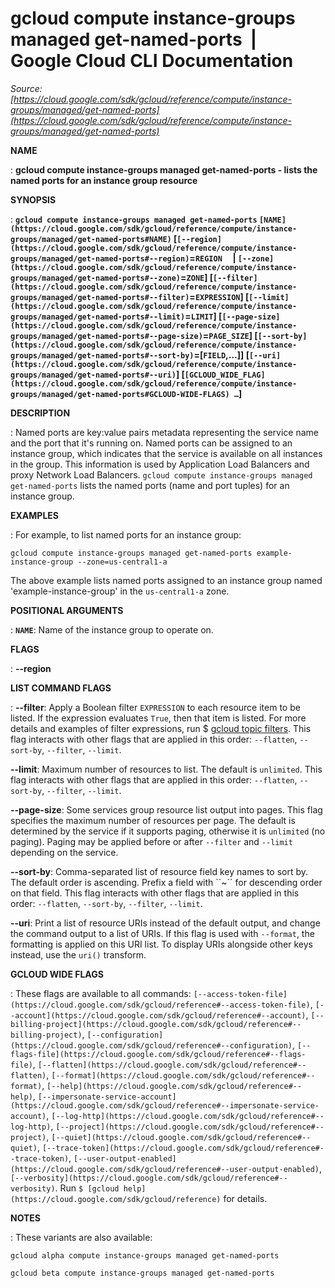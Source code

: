# gcloud compute instance-groups managed get-named-ports  |  Google Cloud CLI Documentation

*Source: [https://cloud.google.com/sdk/gcloud/reference/compute/instance-groups/managed/get-named-ports](https://cloud.google.com/sdk/gcloud/reference/compute/instance-groups/managed/get-named-ports)*

**NAME**

: **gcloud compute instance-groups managed get-named-ports - lists the named ports for an instance group resource**

**SYNOPSIS**

: **`gcloud compute instance-groups managed get-named-ports` `[NAME](https://cloud.google.com/sdk/gcloud/reference/compute/instance-groups/managed/get-named-ports#NAME)` [`[--region](https://cloud.google.com/sdk/gcloud/reference/compute/instance-groups/managed/get-named-ports#--region)`=`REGION`     | `[--zone](https://cloud.google.com/sdk/gcloud/reference/compute/instance-groups/managed/get-named-ports#--zone)`=`ZONE`] [`[--filter](https://cloud.google.com/sdk/gcloud/reference/compute/instance-groups/managed/get-named-ports#--filter)`=`EXPRESSION`] [`[--limit](https://cloud.google.com/sdk/gcloud/reference/compute/instance-groups/managed/get-named-ports#--limit)`=`LIMIT`] [`[--page-size](https://cloud.google.com/sdk/gcloud/reference/compute/instance-groups/managed/get-named-ports#--page-size)`=`PAGE_SIZE`] [`[--sort-by](https://cloud.google.com/sdk/gcloud/reference/compute/instance-groups/managed/get-named-ports#--sort-by)`=[`FIELD`,…]] [`[--uri](https://cloud.google.com/sdk/gcloud/reference/compute/instance-groups/managed/get-named-ports#--uri)`] [`[GCLOUD_WIDE_FLAG](https://cloud.google.com/sdk/gcloud/reference/compute/instance-groups/managed/get-named-ports#GCLOUD-WIDE-FLAGS) …`]**

**DESCRIPTION**

: Named ports are key:value pairs metadata representing the service name and the
port that it's running on. Named ports can be assigned to an instance group,
which indicates that the service is available on all instances in the group.
This information is used by Application Load Balancers and proxy Network Load
Balancers.
`gcloud compute instance-groups managed get-named-ports` lists the
named ports (name and port tuples) for an instance group.

**EXAMPLES**

: For example, to list named ports for an instance group:

```
gcloud compute instance-groups managed get-named-ports example-instance-group --zone=us-central1-a
```

The above example lists named ports assigned to an instance group named
'example-instance-group' in the
``us-central1-a`` zone.

**POSITIONAL ARGUMENTS**

: **`NAME`**:
Name of the instance group to operate on.

**FLAGS**

: **--region**

**LIST COMMAND FLAGS**

: **--filter**:
Apply a Boolean filter `EXPRESSION` to each resource item
to be listed. If the expression evaluates `True`, then that item is
listed. For more details and examples of filter expressions, run $ [gcloud topic filters](https://cloud.google.com/sdk/gcloud/reference/topic/filters). This flag
interacts with other flags that are applied in this order:
`--flatten`, `--sort-by`, `--filter`,
`--limit`.

**--limit**:
Maximum number of resources to list. The default is `unlimited`. This
flag interacts with other flags that are applied in this order:
`--flatten`, `--sort-by`, `--filter`,
`--limit`.

**--page-size**:
Some services group resource list output into pages. This flag specifies the
maximum number of resources per page. The default is determined by the service
if it supports paging, otherwise it is `unlimited` (no paging).
Paging may be applied before or after `--filter` and
`--limit` depending on the service.

**--sort-by**:
Comma-separated list of resource field key names to sort by. The default order
is ascending. Prefix a field with ``~´´ for descending order on that
field. This flag interacts with other flags that are applied in this order:
`--flatten`, `--sort-by`, `--filter`,
`--limit`.

**--uri**:
Print a list of resource URIs instead of the default output, and change the
command output to a list of URIs. If this flag is used with
`--format`, the formatting is applied on this URI list. To display
URIs alongside other keys instead, use the `uri()` transform.

**GCLOUD WIDE FLAGS**

: These flags are available to all commands: `[--access-token-file](https://cloud.google.com/sdk/gcloud/reference#--access-token-file)`,
`[--account](https://cloud.google.com/sdk/gcloud/reference#--account)`, `[--billing-project](https://cloud.google.com/sdk/gcloud/reference#--billing-project)`,
`[--configuration](https://cloud.google.com/sdk/gcloud/reference#--configuration)`,
`[--flags-file](https://cloud.google.com/sdk/gcloud/reference#--flags-file)`,
`[--flatten](https://cloud.google.com/sdk/gcloud/reference#--flatten)`, `[--format](https://cloud.google.com/sdk/gcloud/reference#--format)`, `[--help](https://cloud.google.com/sdk/gcloud/reference#--help)`, `[--impersonate-service-account](https://cloud.google.com/sdk/gcloud/reference#--impersonate-service-account)`,
`[--log-http](https://cloud.google.com/sdk/gcloud/reference#--log-http)`,
`[--project](https://cloud.google.com/sdk/gcloud/reference#--project)`, `[--quiet](https://cloud.google.com/sdk/gcloud/reference#--quiet)`, `[--trace-token](https://cloud.google.com/sdk/gcloud/reference#--trace-token)`, `[--user-output-enabled](https://cloud.google.com/sdk/gcloud/reference#--user-output-enabled)`,
`[--verbosity](https://cloud.google.com/sdk/gcloud/reference#--verbosity)`.
Run `$ [gcloud help](https://cloud.google.com/sdk/gcloud/reference)` for details.

**NOTES**

: These variants are also available:

```
gcloud alpha compute instance-groups managed get-named-ports
```

```
gcloud beta compute instance-groups managed get-named-ports
```